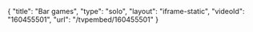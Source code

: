 {
    "title": "Bar games",
    "type": "solo",
    "layout": "iframe-static",
    "videoId": "160455501",
    "url": "\/tvpembed\/160455501"
}